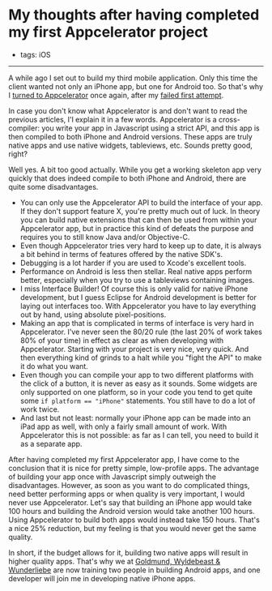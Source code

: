 # My thoughts after having completed my first Appcelerator project
- tags: iOS

---

A while ago I set out to build my third mobile application. Only this time the client wanted not only an iPhone app, but one for Android too. So that's why I [turned to Appcelerator](/articles/2010/once-again-i-turn-appcelerator/) once again, after my [failed first attempt](/articles/2010/getting-started-iphone-app-development/).

In case you don't know what Appcelerator is and don't want to read the previous articles, I'l explain it in a few words. Appcelerator is a cross-compiler: you write your app in Javascript using a strict API, and this app is then compiled to both iPhone and Android versions. These apps are truly native apps and use native widgets, tableviews, etc. Sounds pretty good, right?

Well yes. A bit too good actually. While you get a working skeleton app very quickly that does indeed compile to both iPhone and Android, there are quite some disadvantages.

* You can only use the Appcelerator API to build the interface of your app. If they don't support feature X, you're pretty much out of luck. In theory you can build native extensions that can then be used from within your Appcelerator app, but in practice this kind of defeats the purpose and requires you to still know Java and/or Objective-C.
* Even though Appcelerator tries very hard to keep up to date, it is always a bit behind in terms of features offered by the native SDK's.
* Debugging is a lot harder if you are used to Xcode's excellent tools.
* Performance on Android is less then stellar. Real native apps perform better, especially when you try to use a tableviews containing images.
* I miss Interface Builder! Of course this is only valid for native iPhone development, but I guess Eclipse for Android development is better for laying out interfaces too. With Appcelerator you have to lay everything out by hand, using absolute pixel-positions.
* Making an app that is complicated in terms of interface is very hard in Appcelerator. I've never seen the 80/20 rule (the last 20% of work takes 80% of your time) in effect as clear as when developing with Appcelerator. Starting with your project is very nice, very quick. And then everything kind of grinds to a halt while you "fight the API" to make it do what you want.
* Even though you can compile your app to two different platforms with the click of a button, it is never as easy as it sounds. Some widgets are only supported on one platform, so in your code you tend to get quite some `if platform == "iPhone"` statements. You still have to do a lot of work twice.
* And last but not least: normally your iPhone app can be made into an iPad app as well, with only a fairly small amount of work. With Appcelerator this is not possible: as far as I can tell, you need to build it as a separate app.

After having completed my first Appcelerator app, I have come to the conclusion that it is nice for pretty simple, low-profile apps. The advantage of building your app once with Javascript simply outweigh the disadvantages. However, as soon as you want to do complicated things, need better performing apps or when quality is very important, I would never use Appcelerator. Let's say that building an iPhone app would take 100 hours and building the Android version would take another 100 hours. Using Appcelerator to build both apps would instead take 150 hours. That's a nice 25% reduction, but my feeling is that you would never get the same quality.

In short, if the budget allows for it, building two native apps will result in higher quality apps. That's why we at [Goldmund, Wyldebeast & Wunderliebe](http://www.goldmund-wyldebeast-wunderliebe.com/) are now training two people in building Android apps, and one developer will join me in developing native iPhone apps.
